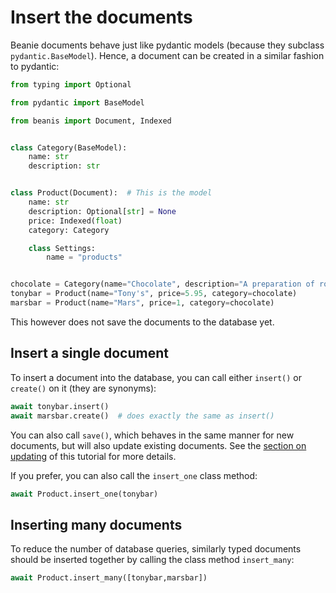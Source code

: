 # Insert the documents

Beanie documents behave just like pydantic models (because they subclass `pydantic.BaseModel`).
Hence, a document can be created in a similar fashion to pydantic:

```python
from typing import Optional

from pydantic import BaseModel

from beanis import Document, Indexed


class Category(BaseModel):
    name: str
    description: str


class Product(Document):  # This is the model
    name: str
    description: Optional[str] = None
    price: Indexed(float)
    category: Category

    class Settings:
        name = "products"


chocolate = Category(name="Chocolate", description="A preparation of roasted and ground cacao seeds.")
tonybar = Product(name="Tony's", price=5.95, category=chocolate)
marsbar = Product(name="Mars", price=1, category=chocolate)
```

This however does not save the documents to the database yet.

## Insert a single document

To insert a document into the database, you can call either `insert()` or `create()` on it (they are synonyms):

```python
await tonybar.insert()
await marsbar.create()  # does exactly the same as insert()
```
You can also call `save()`, which behaves in the same manner for new documents, but will also update existing documents. 
See the [section on updating](updating-&-deleting.md) of this tutorial for more details.

If you prefer, you can also call the `insert_one` class method: 

```python
await Product.insert_one(tonybar)
```

## Inserting many documents

To reduce the number of database queries, 
similarly typed documents should be inserted together by calling the class method `insert_many`:

```python
await Product.insert_many([tonybar,marsbar])
```
